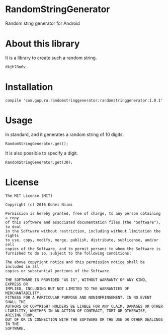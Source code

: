 # RandomStringGenerator

Random sting generator for Android

# About this library

It is a library to create such a random string.

```
dkjh78o0v
```

# Installation

```
compile 'com.gupuru.randomstringgenerator:randomstringgenerator:1.0.1'
```

# Usage

In standard, and it generates a random string of 10 digits.

```
RandomStringGenerator.get();
```

It is also possible to specify a digit.

```
RandomStringGenerator.get(30);
```

# License

```
The MIT License (MIT)

Copyright (c) 2016 Kohei Niimi

Permission is hereby granted, free of charge, to any person obtaining a copy
of this software and associated documentation files (the "Software"), to deal
in the Software without restriction, including without limitation the rights
to use, copy, modify, merge, publish, distribute, sublicense, and/or sell
copies of the Software, and to permit persons to whom the Software is
furnished to do so, subject to the following conditions:

The above copyright notice and this permission notice shall be included in all
copies or substantial portions of the Software.

THE SOFTWARE IS PROVIDED "AS IS", WITHOUT WARRANTY OF ANY KIND, EXPRESS OR
IMPLIED, INCLUDING BUT NOT LIMITED TO THE WARRANTIES OF MERCHANTABILITY,
FITNESS FOR A PARTICULAR PURPOSE AND NONINFRINGEMENT. IN NO EVENT SHALL THE
AUTHORS OR COPYRIGHT HOLDERS BE LIABLE FOR ANY CLAIM, DAMAGES OR OTHER
LIABILITY, WHETHER IN AN ACTION OF CONTRACT, TORT OR OTHERWISE, ARISING FROM,
OUT OF OR IN CONNECTION WITH THE SOFTWARE OR THE USE OR OTHER DEALINGS IN THE
SOFTWARE.
```